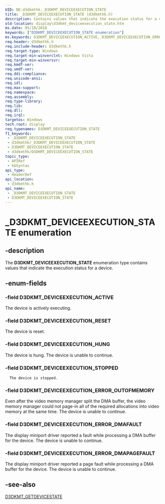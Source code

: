 ```yaml
---
UID: NE:d3dkmthk._D3DKMT_DEVICEEXECUTION_STATE
title: _D3DKMT_DEVICEEXECUTION_STATE (d3dkmthk.h)
description: Contains values that indicate the execution status for a device.
old-location: display\d3dkmt_deviceexecution_state.htm
ms.date: 05/10/2018
keywords: ["D3DKMT_DEVICEEXECUTION_STATE enumeration"]
ms.keywords: D3DKMT_DEVICEEXECUTION_ACTIVE, D3DKMT_DEVICEEXECUTION_ERROR_DMAFAULT, D3DKMT_DEVICEEXECUTION_ERROR_DMAPAGEFAULT, D3DKMT_DEVICEEXECUTION_ERROR_OUTOFMEMORY, D3DKMT_DEVICEEXECUTION_HUNG, D3DKMT_DEVICEEXECUTION_RESET, D3DKMT_DEVICEEXECUTION_STATE, D3DKMT_DEVICEEXECUTION_STATE enumeration [Display Devices], D3DKMT_DEVICEEXECUTION_STOPPED, OpenGL_Structs_35637d1a-f40f-49f5-b774-777e02f22b68.xml, _D3DKMT_DEVICEEXECUTION_STATE, d3dkmthk/, d3dkmthk/D3DKMT_DEVICEEXECUTION_ACTIVE, d3dkmthk/D3DKMT_DEVICEEXECUTION_ERROR_DMAFAULT, d3dkmthk/D3DKMT_DEVICEEXECUTION_ERROR_DMAPAGEFAULT, d3dkmthk/D3DKMT_DEVICEEXECUTION_ERROR_OUTOFMEMORY, d3dkmthk/D3DKMT_DEVICEEXECUTION_HUNG, d3dkmthk/D3DKMT_DEVICEEXECUTION_RESET, d3dkmthk/D3DKMT_DEVICEEXECUTION_STATE, d3dkmthk/D3DKMT_DEVICEEXECUTION_STOPPED, display.d3dkmt_deviceexecution_state
req.header: d3dkmthk.h
req.include-header: D3dkmthk.h
req.target-type: Windows
req.target-min-winverclnt: Windows Vista
req.target-min-winversvr: 
req.kmdf-ver: 
req.umdf-ver: 
req.ddi-compliance: 
req.unicode-ansi: 
req.idl: 
req.max-support: 
req.namespace: 
req.assembly: 
req.type-library: 
req.lib: 
req.dll: 
req.irql: 
targetos: Windows
tech.root: display
req.typenames: D3DKMT_DEVICEEXECUTION_STATE
f1_keywords:
 - _D3DKMT_DEVICEEXECUTION_STATE
 - d3dkmthk/_D3DKMT_DEVICEEXECUTION_STATE
 - D3DKMT_DEVICEEXECUTION_STATE
 - d3dkmthk/D3DKMT_DEVICEEXECUTION_STATE
topic_type:
 - APIRef
 - kbSyntax
api_type:
 - HeaderDef
api_location:
 - d3dkmthk.h
api_name:
 - _D3DKMT_DEVICEEXECUTION_STATE
 - D3DKMT_DEVICEEXECUTION_STATE
---
```


# _D3DKMT_DEVICEEXECUTION_STATE enumeration


## -description

The <b>D3DKMT_DEVICEEXECUTION_STATE</b> enumeration type contains values that indicate the execution status for a device.

## -enum-fields

### -field D3DKMT_DEVICEEXECUTION_ACTIVE

The device is actively executing.

### -field D3DKMT_DEVICEEXECUTION_RESET

The device is reset.

### -field D3DKMT_DEVICEEXECUTION_HUNG

The device is hung. The device is unable to continue.

### -field D3DKMT_DEVICEEXECUTION_STOPPED

      The device is stopped.

### -field D3DKMT_DEVICEEXECUTION_ERROR_OUTOFMEMORY

Even after the video memory manager split the DMA buffer, the video memory manager could not page-in all of the required allocations into video memory at the same time. The device is unable to continue.

### -field D3DKMT_DEVICEEXECUTION_ERROR_DMAFAULT

The display miniport driver reported a fault while processing a DMA buffer for the device. The device is unable to continue.

### -field D3DKMT_DEVICEEXECUTION_ERROR_DMAPAGEFAULT

The display miniport driver reported a page fault while processing a DMA buffer for the device. The device is unable to continue.

## -see-also

<a href="/windows-hardware/drivers/ddi/d3dkmthk/ns-d3dkmthk-_d3dkmt_getdevicestate">D3DKMT_GETDEVICESTATE</a>

